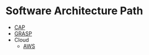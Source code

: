 # Software Architecture Path

- [CAP](https://github.com/3goon/SoftwareEngineeringShelf/tree/main/Architecture-and-Design/CAP)
- [GRASP](https://github.com/3goon/SoftwareEngineeringShelf/tree/main/Architecture-and-Design/GRASP)
- Cloud
  - [AWS](https://github.com/3goon/SoftwareEngineeringShelf/tree/main/Cloud/AWS)

